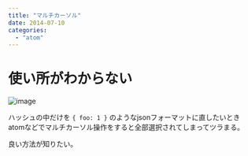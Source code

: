 ```yaml
---
title: "マルチカーソル"
date: 2014-07-10
categories:
  - "atom"
---
```

# 使い所がわからない

![image](http://i.gyazo.com/6f717eaff8e129c8669029f0a13a03e6.gif)

ハッシュの中だけを `{ foo: 1 }` のようなjsonフォーマットに直したいとき
atomなどでマルチカーソル操作をすると全部選択されてしまってツラまる。

良い方法が知りたい。
